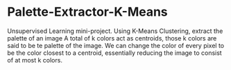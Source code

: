 # Palette-Extractor-K-Means
Unsupervised Learning mini-project.
Using K-Means Clustering, extract the palette of an image
A total of k colors act as centroids, those k colors are said to be te palette of the image.
We can change the color of every pixel to be the color closest to a centroid, essentially reducing the image to consist of at most k colors.
